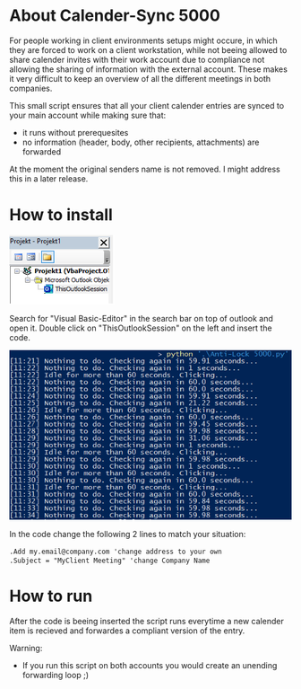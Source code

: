 # About Calender-Sync 5000

For people working in client environments setups might occure, in which they are forced to work on a client workstation, while not beeing allowed to share calender invites with their work account due to compliance not allowing the sharing of information with the external account. These makes it very difficult to keep an overview of all the different meetings in both companies.

This small script ensures that all your client calender entries are synced to your main account while making sure that:
- it runs without prerequesites
- no information (header, body, other recipients, attachments) are forwarded

At the moment the original senders name is not removed. I might address this in a later release.

# How to install

![Adding the code to Outlook](https://github.com/xlaech/Calender-Sync-5000/blob/master/screenshot.png)

Search for "Visual Basic-Editor" in the search bar on top of outlook and open it. Double click on "ThisOutlookSession" on the left and insert the code.


![Anti-Lock 5000 in action](https://github.com/xlaech/Anti-Lock-5000/blob/master/screenshot.png)

In the code change the following 2 lines to match your situation:

```vba
.Add my.email@company.com 'change address to your own
.Subject = "MyClient Meeting" 'change Company Name
```

# How to run

After the code is beeing inserted the script runs everytime a new calender item is recieved and forwardes a compliant version of the entry.

Warning:
- If you run this script on both accounts you would create an unending forwarding loop ;)
